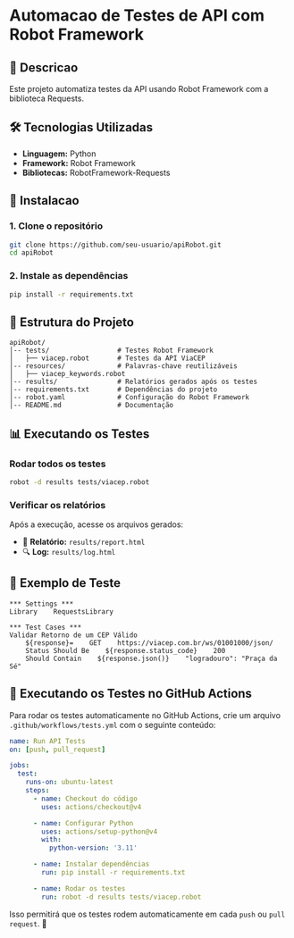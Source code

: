 # Automacao de Testes de API com Robot Framework

## 📌 Descricao
Este projeto automatiza testes da API usando Robot Framework com a biblioteca Requests.

## 🛠 Tecnologias Utilizadas
- **Linguagem:** Python
- **Framework:** Robot Framework
- **Bibliotecas:** RobotFramework-Requests

## 🚀 Instalacao

### 1. Clone o repositório
```bash
git clone https://github.com/seu-usuario/apiRobot.git
cd apiRobot
```

### 2. Instale as dependências
```bash
pip install -r requirements.txt
```

## 📌 Estrutura do Projeto
```
apiRobot/
│-- tests/                 # Testes Robot Framework
│   ├── viacep.robot       # Testes da API ViaCEP
│-- resources/             # Palavras-chave reutilizáveis
│   ├── viacep_keywords.robot
│-- results/               # Relatórios gerados após os testes
│-- requirements.txt       # Dependências do projeto
│-- robot.yaml             # Configuração do Robot Framework
│-- README.md              # Documentação
```

## 📊 Executando os Testes

### Rodar todos os testes
```bash
robot -d results tests/viacep.robot
```

### Verificar os relatórios
Após a execução, acesse os arquivos gerados:
- 📄 **Relatório:** `results/report.html`
- 🔍 **Log:** `results/log.html`

## 📝 Exemplo de Teste
```robot
*** Settings ***
Library    RequestsLibrary

*** Test Cases ***
Validar Retorno de um CEP Válido
    ${response}=    GET    https://viacep.com.br/ws/01001000/json/
    Status Should Be    ${response.status_code}    200
    Should Contain    ${response.json()}    "logradouro": "Praça da Sé"
```

## 📌 Executando os Testes no GitHub Actions

Para rodar os testes automaticamente no GitHub Actions, crie um arquivo `.github/workflows/tests.yml` com o seguinte conteúdo:

```yaml
name: Run API Tests
on: [push, pull_request]

jobs:
  test:
    runs-on: ubuntu-latest
    steps:
      - name: Checkout do código
        uses: actions/checkout@v4

      - name: Configurar Python
        uses: actions/setup-python@v4
        with:
          python-version: '3.11'

      - name: Instalar dependências
        run: pip install -r requirements.txt

      - name: Rodar os testes
        run: robot -d results tests/viacep.robot
```

Isso permitirá que os testes rodem automaticamente em cada `push` ou `pull request`. 🎯

